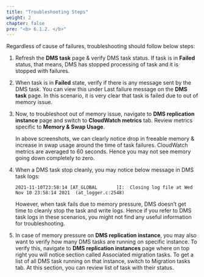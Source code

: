 ```yaml
---
title: "Troubleshooting Steps"
weight: 2
chapter: false
pre: "<b> 6.1.2. </b>"
---
```


Regardless of cause of failures, troubleshooting should follow below steps:

1. Refresh the **DMS task** page & verify DMS task status. If task is in **Failed** status, that means, DMS has stopped processing of task and it is stopped with failures.

2. When task is in **Failed** state, verify if there is any message sent by the DMS task. You can view this under Last failure message on the **DMS task** page. In this scenario, it is very clear that task is failed due to out of memory issue.

3. Now, to troubleshoot out of memory issue, navigate to **DMS replication instance** page and switch to **CloudWatch metrics** tab. Review metrics specific to **Memory & Swap Usage**.

    In above screenshots, we can clearly notice drop in freeable memory & increase in swap usage around the time of task failures. CloudWatch metrics are averaged to 60 seconds. Hence you may not see memory going down completely to zero.

4. When a DMS task stop cleanly, you may notice below message in DMS task logs:

    ```
    2021-11-10T23:58:14 [AT_GLOBAL       ]I:  Closing log file at Wed Nov 10 23:58:14 2021  (at_logger.c:2548)
    ```

    However, when task fails due to memory pressure, DMS doesn’t get time to cleanly stop the task and write logs. Hence if you refer to DMS task logs in these scenarios, you might not find any useful information for troubleshooting.

5. In case of memory pressure on **DMS replication instance**, you may also want to verify how many DMS tasks are running on specific instance. To verify this, navigate to **DMS replication instances** page where on top right you will notice section called Associated migration tasks. To get a list of all DMS task running on that instance, switch to Migration tasks tab. At this section, you can review list of task with their status.
